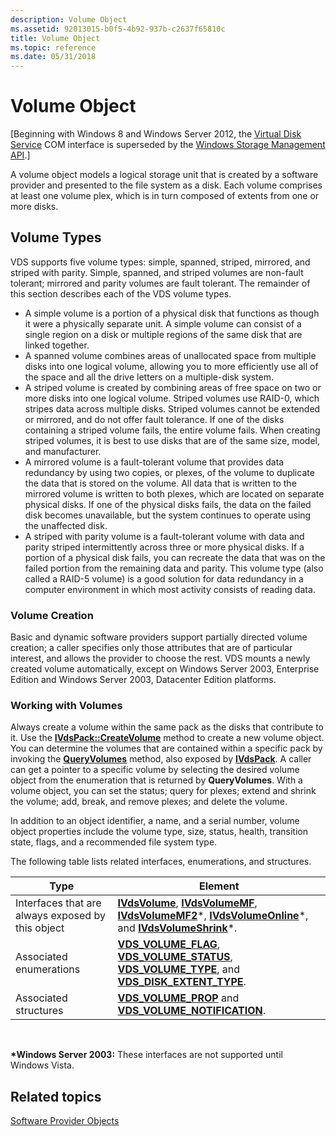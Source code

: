 ```yaml
---
description: Volume Object
ms.assetid: 92013015-b0f5-4b92-937b-c2637f65810c
title: Volume Object
ms.topic: reference
ms.date: 05/31/2018
---
```


# Volume Object

\[Beginning with Windows 8 and Windows Server 2012, the [Virtual Disk Service](virtual-disk-service-portal.md) COM interface is superseded by the [Windows Storage Management API](/windows-hardware/drivers/storage/windows-storage-management-api-portal).\]

A volume object models a logical storage unit that is created by a software provider and presented to the file system as a disk. Each volume comprises at least one volume plex, which is in turn composed of extents from one or more disks.

## Volume Types

VDS supports five volume types: simple, spanned, striped, mirrored, and striped with parity. Simple, spanned, and striped volumes are non-fault tolerant; mirrored and parity volumes are fault tolerant. The remainder of this section describes each of the VDS volume types.

-   A simple volume is a portion of a physical disk that functions as though it were a physically separate unit. A simple volume can consist of a single region on a disk or multiple regions of the same disk that are linked together.
-   A spanned volume combines areas of unallocated space from multiple disks into one logical volume, allowing you to more efficiently use all of the space and all the drive letters on a multiple-disk system.
-   A striped volume is created by combining areas of free space on two or more disks into one logical volume. Striped volumes use RAID-0, which stripes data across multiple disks. Striped volumes cannot be extended or mirrored, and do not offer fault tolerance. If one of the disks containing a striped volume fails, the entire volume fails. When creating striped volumes, it is best to use disks that are of the same size, model, and manufacturer.
-   A mirrored volume is a fault-tolerant volume that provides data redundancy by using two copies, or plexes, of the volume to duplicate the data that is stored on the volume. All data that is written to the mirrored volume is written to both plexes, which are located on separate physical disks. If one of the physical disks fails, the data on the failed disk becomes unavailable, but the system continues to operate using the unaffected disk.
-   A striped with parity volume is a fault-tolerant volume with data and parity striped intermittently across three or more physical disks. If a portion of a physical disk fails, you can recreate the data that was on the failed portion from the remaining data and parity. This volume type (also called a RAID-5 volume) is a good solution for data redundancy in a computer environment in which most activity consists of reading data.

### Volume Creation

Basic and dynamic software providers support partially directed volume creation; a caller specifies only those attributes that are of particular interest, and allows the provider to choose the rest. VDS mounts a newly created volume automatically, except on Windows Server 2003, Enterprise Edition and Windows Server 2003, Datacenter Edition platforms.

### Working with Volumes

Always create a volume within the same pack as the disks that contribute to it. Use the [**IVdsPack::CreateVolume**](/windows/desktop/api/Vds/nf-vds-ivdspack-createvolume) method to create a new volume object. You can determine the volumes that are contained within a specific pack by invoking the [**QueryVolumes**](/windows/desktop/api/Vds/nf-vds-ivdspack-queryvolumes) method, also exposed by [**IVdsPack**](/windows/desktop/api/Vds/nn-vds-ivdspack). A caller can get a pointer to a specific volume by selecting the desired volume object from the enumeration that is returned by **QueryVolumes**. With a volume object, you can set the status; query for plexes; extend and shrink the volume; add, break, and remove plexes; and delete the volume.

In addition to an object identifier, a name, and a serial number, volume object properties include the volume type, size, status, health, transition state, flags, and a recommended file system type.

The following table lists related interfaces, enumerations, and structures.



| Type                                              | Element                                                                                                                                                                                                               |
|---------------------------------------------------|-----------------------------------------------------------------------------------------------------------------------------------------------------------------------------------------------------------------------|
| Interfaces that are always exposed by this object | [**IVdsVolume**](/windows/desktop/api/Vds/nn-vds-ivdsvolume), [**IVdsVolumeMF**](/windows/desktop/api/Vds/nn-vds-ivdsvolumemf), [**IVdsVolumeMF2**](/windows/desktop/api/Vds/nn-vds-ivdsvolumemf2)\*, [**IVdsVolumeOnline**](/windows/desktop/api/Vds/nn-vds-ivdsvolumeonline)\*, and [**IVdsVolumeShrink**](/windows/desktop/api/Vds/nn-vds-ivdsvolumeshrink)\*. |
| Associated enumerations                           | [**VDS\_VOLUME\_FLAG**](/windows/desktop/api/Vds/ne-vds-vds_volume_flag), [**VDS\_VOLUME\_STATUS**](/windows/desktop/api/Vds/ne-vds-vds_volume_status), [**VDS\_VOLUME\_TYPE**](/windows/desktop/api/Vds/ne-vds-vds_volume_type), and [**VDS\_DISK\_EXTENT\_TYPE**](/windows/desktop/api/Vds/ne-vds-vds_disk_extent_type).            |
| Associated structures                             | [**VDS\_VOLUME\_PROP**](/windows/desktop/api/Vds/ns-vds-vds_volume_prop) and [**VDS\_VOLUME\_NOTIFICATION**](/windows/desktop/api/Vds/ns-vds-vds_volume_notification).                                                                                                        |



 

**\*Windows Server 2003:** These interfaces are not supported until Windows Vista.

## Related topics

<dl> <dt>

[Software Provider Objects](software-provider-objects.md)
</dt> </dl>

 

 
